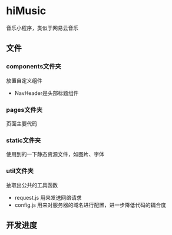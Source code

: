 # hiMusic
音乐小程序，类似于网易云音乐

## 文件
### components文件夹
放置自定义组件
- NavHeader是头部标题组件

### pages文件夹
页面主要代码

### static文件夹
使用到的一下静态资源文件，如图片、字体

### util文件夹
抽取出公共的工具函数

- request.js 用来发送网络请求
- config.js 用来对服务器的域名进行配置，进一步降低代码的耦合度

## 开发进度


 

